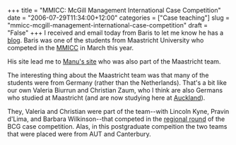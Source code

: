 +++
title = "MMICC: McGill Management International Case Competition"
date = "2006-07-29T11:34:00+12:00"
categories = ["Case teaching"]
slug = "mmicc-mcgill-management-international-case-competition"
draft = "False"
+++
I received and email today from Baris to let me know he has a
[blog](https://barisinhk.blogspot.com/). Baris was one of the students
from Maastricht University who competed in the [MMICC](https://www.mmicc.org/) in March this
year.

His site lead me to [Manu's
site](https://manuelkoser.wordpress.com/2006/06/04/recap-mmicc-competition-in-montreal/\#more-8)
who was also part of the Maastricht team.

The interesting thing about the Maastricht team was that many of the
students were from Germany (rather than the Netherlands). That's a
bit like our own Valeria Biurrun and Christian Zaum, who I think are
also Germans who studied at Maastricht (and are now studying here at
[Auckland](https://www.auckland.ac.nz/ "The University of Auckland")).

They, Valeria and Christian were part of the team--with Lincoln Kyne,
Pravin d'Lima, and Barbara Wilkinson--that competed in the
[regional round](https://web.archive.org/web/20061008041108/https://www.business.auckland.ac.nz/comwebcontent/index.cfm?fs=pgv&seminar_ID=1229&pageID=29) of
the BCG case competition. Alas, in this postgraduate compeition the
two teams that were placed were from AUT and Canterbury.


